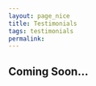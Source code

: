 ```yaml
---
layout: page_nice
title: Testimonials
tags: testimonials
permalink:
---
```


## Coming Soon...

<!--<blockquote>
  <p>
    Great
  </p>
  <footer><cite title="Evan Moss">Evan Moss</cite></footer>
</blockquote>-->

